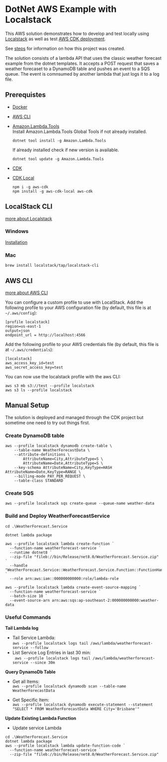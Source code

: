 # DotNet AWS Example with Localstack

This AWS solution demonstrates how to develop and test locally using [Localstack](https://docs.localstack.cloud/overview/) as well as test [AWS CDK deployment](https://docs.aws.amazon.com/cdk/v2/guide/home.html).

See [steps](.\STEPS.md) for information on how this project was created.

The solution consists of a lambda API that uses the classic weather forecast example from the dotnet templates. It accepts a POST request that saves a weather forecaset to a DynamoDB table and pushes an event to a SQS queue. The event is comnsumed by another lambda that just logs it to a log file.

## Prerequistes

- [Docker](https://docs.docker.com/get-started/introduction/get-docker-desktop/)
- [AWS CLI](https://docs.aws.amazon.com/cli/latest/userguide/getting-started-install.html)
- [Amazon.Lambda.Tools](https://docs.aws.amazon.com/lambda/latest/dg/csharp-package-cli.html)  
  Install Amazon.Lambda.Tools Global Tools if not already installed.

  ```
  dotnet tool install -g Amazon.Lambda.Tools
  ```

  If already installed check if new version is available.

  ```
  dotnet tool update -g Amazon.Lambda.Tools
  ```

- [CDK]()
- [CDK Local](https://github.com/localstack/aws-cdk-local)
  ```
  npm i -g aws-cdk
  npm install -g aws-cdk-local aws-cdk
  ```

## LocalStack CLI

[more about Localstack](https://docs.localstack.cloud/getting-started/installation/)

### Windows

[Installation](https://github.com/localstack/localstack-cli/releases/download/v4.1.0/localstack-cli-4.1.0-windows-amd64-onefile.zip)

### Mac

`brew install localstack/tap/localstack-cli`

## AWS CLI

[more about AWS CLI](https://docs.localstack.cloud/user-guide/integrations/aws-cli/)

You can configure a custom profile to use with LocalStack. Add the following profile to your AWS configuration file (by default, this file is at `~/.aws/config`):

```
[profile localstack]
region=us-east-1
output=json
endpoint_url = http://localhost:4566
```

Add the following profile to your AWS credentials file (by default, this file is at `~/.aws/credentials`):

```shell
[localstack]
aws_access_key_id=test
aws_secret_access_key=test
```

You can now use the localstack profile with the aws CLI:

```shell
aws s3 mb s3://test --profile localstack
aws s3 ls --profile localstack
```

## Manual Setup

The solution is deployed and managed through the CDK project but sometime one need to try out things first.

### Create DynamoDB table

```shell
aws --profile localstack dynamodb create-table \
    --table-name WeatherForecastData \
    --attribute-definitions \
        AttributeName=City,AttributeType=S \
        AttributeName=Date,AttributeType=S \
    --key-schema AttributeName=City,KeyType=HASH AttributeName=Date,KeyType=RANGE \
    --billing-mode PAY_PER_REQUEST \
    --table-class STANDARD
```

### Create SQS

```shell
aws --profile localstack sqs create-queue --queue-name weather-data
```

### Build and Deploy WeatherForecastService

```shell
cd .\WeatherForecast.Service

dotnet lambda package

aws --profile localstack lambda create-function `
  --function-name weatherforecast-service `
  --runtime dotnet8 `
  --zip-file "fileb://bin/Release/net8.0/WeatherForecast.Service.zip" `
  --handle "WeatherForecast.Service::WeatherForecast.Service.Function::FunctionHandler" `
  --role arn:aws:iam::000000000000:role/lambda-role

aws --profile localstack lambda create-event-source-mapping `
  --function-name weatherforecast-service `
  --batch-size 10 `
  --event-source-arn arn:aws:sqs:ap-southeast-2:000000000000:weather-data
```

### Useful Commands

**Tail Lambda log**

- Tail Service Lambda:  
  `aws --profile localstack logs tail /aws/lambda/weatherforecast-service --follow`
- List Service Log Entries in last 30 min:  
  ` aws --profile localstack logs tail /aws/lambda/weatherforecast-service --since 30m`

**Query DynamoDb Table**

- Get all Items:  
  `aws --profile localstack dynamodb scan --table-name WeatherForecastData`

- Get Specific Item:  
  `aws --profile localstack dynamodb execute-statement --statement "SELECT * FROM WeatherForecastData WHERE City='Brisbane'"`

**Update Existing Lambda Function**

- Update service Lambda

```shell
cd .\WeatherForecast.Service
dotnet lambda package
aws --profile localstack lambda update-function-code `
  --function-name weatherforecast-service `
  --zip-file "fileb://bin/Release/net8.0/WeatherForecast.Service.zip"
```
